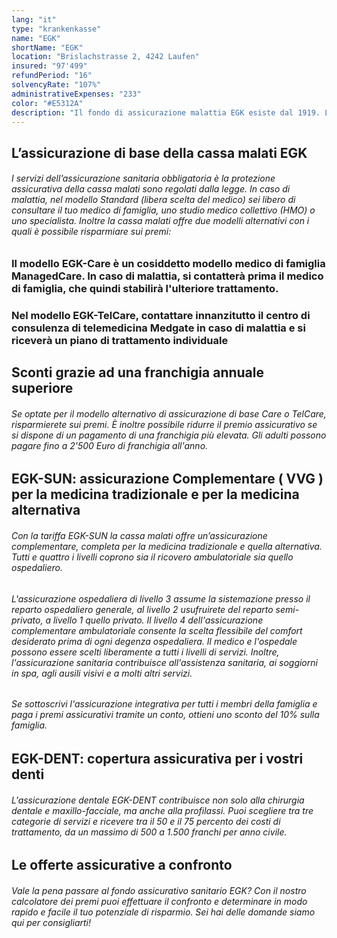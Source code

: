 ```yaml
---
lang: "it"
type: "krankenkasse"
name: "EGK"
shortName: "EGK"
location: "Brislachstrasse 2, 4242 Laufen"
insured: "97'499"
refundPeriod: "16"
solvencyRate: "107%"
administrativeExpenses: "233"
color: "#E5312A"
description: "Il fondo di assicurazione malattia EGK esiste dal 1919. L'abbreviazione sta per Cassa di assicurazione sanitaria federale svizzera e la sede dell'assicuratore si trova a Laufen. Più di 98'400 persone hanno completato un'assicurazione di base dell'azienda. Oltre all'assicurazione sanitaria obbligatoria, l'EGK offre anche varie assicurazioni integrative."
---
```


## L’assicurazione di base della cassa malati EGK

###### I servizi dell’assicurazione sanitaria obbligatoria è la protezione assicurativa della cassa malati sono regolati dalla legge. In caso di malattia, nel modello Standard (libera scelta del medico) sei libero di consultare il tuo medico di famiglia, uno studio medico collettivo (HMO) o uno specialista. Inoltre la cassa malati offre due modelli alternativi con i quali è possibile risparmiare sui premi:

### Il modello EGK-Care è un cosiddetto modello medico di famiglia ManagedCare. In caso di malattia, si contatterà prima il medico di famiglia, che quindi stabilirà l'ulteriore trattamento.

### Nel modello EGK-TelCare, contattare innanzitutto il centro di consulenza di telemedicina Medgate in caso di malattia e si riceverà un piano di trattamento individuale

## Sconti grazie ad una franchigia annuale superiore

###### Se optate per il modello alternativo di assicurazione di base Care o TelCare, risparmierete sui premi. È inoltre possibile ridurre il premio assicurativo se si dispone di un pagamento di una franchigia più elevata. Gli adulti possono pagare fino a 2'500 Euro di franchigia all'anno.

## EGK-SUN: assicurazione Complementare ( VVG ) per la medicina tradizionale e per la medicina alternativa

###### Con la tariffa EGK-SUN la cassa malati offre un’assicurazione complementare, completa per la medicina tradizionale e quella alternativa. Tutti e quattro i livelli coprono sia il ricovero ambulatoriale sia quello ospedaliero.

###### L'assicurazione ospedaliera di livello 3 assume la sistemazione presso il reparto ospedaliero generale, al livello 2 usufruirete del reparto semi-privato, a livello 1 quello privato. Il livello 4 dell'assicurazione complementare ambulatoriale consente la scelta flessibile del comfort desiderato prima di ogni degenza ospedaliera. Il medico e l'ospedale possono essere scelti liberamente a tutti i livelli di servizi. Inoltre, l'assicurazione sanitaria contribuisce all'assistenza sanitaria, ai soggiorni in spa, agli ausili visivi e a molti altri servizi.

###### Se sottoscrivi l'assicurazione integrativa per tutti i membri della famiglia e paga i premi assicurativi tramite un conto, ottieni uno sconto del 10% sulla famiglia.

## EGK-DENT: copertura assicurativa per i vostri denti

###### L'assicurazione dentale EGK-DENT contribuisce non solo alla chirurgia dentale e maxillo-facciale, ma anche alla profilassi. Puoi scegliere tra tre categorie di servizi e ricevere tra il 50 e il 75 percento dei costi di trattamento, da un massimo di 500 a 1.500 franchi per anno civile.

## Le offerte assicurative a confronto

###### Vale la pena passare al fondo assicurativo sanitario EGK? Con il nostro calcolatore dei premi puoi effettuare il confronto e determinare in modo rapido e facile il tuo potenziale di risparmio. Sei hai delle domande siamo qui per consigliarti!
